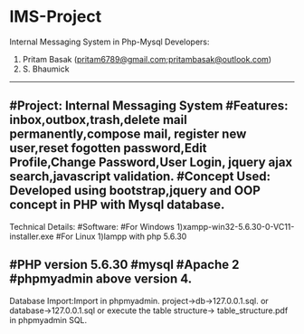 # IMS-Project
Internal Messaging System in Php-Mysql
Developers:
1) Pritam Basak (pritam6789@gmail.com;pritambasak@outlook.com)
2) S. Bhaumick
---------------------------------------------------------------------------------------------------------------------------
#Project: Internal Messaging System
#Features: inbox,outbox,trash,delete mail permanently,compose mail, register new user,reset fogotten password,Edit Profile,Change Password,User Login,
	   jquery ajax search,javascript validation.
#Concept Used: Developed using bootstrap,jquery and OOP concept in PHP with Mysql database. 
-----------------------------------------------------------------------------------------------------

Technical Details:
#Software:
#For Windows
1)xampp-win32-5.6.30-0-VC11-installer.exe
#For Linux
1)lampp with php 5.6.30

#PHP version 5.6.30
#mysql
#Apache 2
#phpmyadmin above version 4.
--------------------------------------------------------------------------------------------------------
Database Import:Import in phpmyadmin.
project->db->127.0.0.1.sql.
or
database->127.0.0.1.sql
or
execute the table structure-> table_structure.pdf in phpmyadmin SQL.

